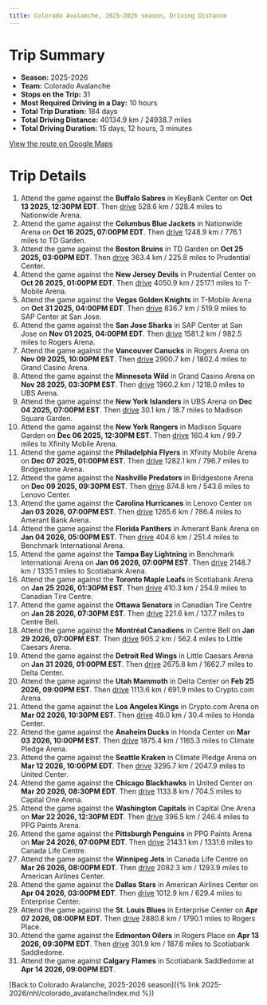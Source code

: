 ```yaml
---
title: Colorado Avalanche, 2025-2026 season, Driving Distance
---
```


# Trip Summary
- **Season:** 2025-2026
- **Team:** Colorado Avalanche
- **Stops on the Trip:** 31
- **Most Required Driving in a Day:** 10 hours
- **Total Trip Duration:** 184 days
- **Total Driving Distance:** 40134.9 km / 24938.7 miles
- **Total Driving Duration:** 15 days, 12 hours, 3 minutes

[View the route on Google Maps](https://www.google.com/maps/dir/KeyBank+Center+Buffalo/Nationwide+Arena+Columbus/TD+Garden+Boston/Prudential+Center+New+Jersey/T-Mobile+Arena+Vegas/SAP+Center+at+San+Jose+San+Jose/Rogers+Arena+Vancouver/Grand+Casino+Arena+Minnesota/UBS+Arena+New+York/Madison+Square+Garden+New+York/Xfinity+Mobile+Arena+Philadelphia/Bridgestone+Arena+Nashville/Lenovo+Center+Carolina/Amerant+Bank+Arena+Florida/Benchmark+International+Arena+Tampa+Bay/Scotiabank+Arena+Toronto/Canadian+Tire+Centre+Ottawa/Centre+Bell+Montréal/Little+Caesars+Arena+Detroit/Delta+Center+Utah/Crypto.com+Arena+Los+Angeles/Honda+Center+Anaheim/Climate+Pledge+Arena+Seattle/United+Center+Chicago/Capital+One+Arena+Washington/PPG+Paints+Arena+Pittsburgh/Canada+Life+Centre+Winnipeg/American+Airlines+Center+Dallas/Enterprise+Center+St.+Louis/Rogers+Place+Edmonton/Scotiabank+Saddledome+Calgary)

# Trip Details
1. Attend the game against the **Buffalo Sabres** in KeyBank Center on **Oct 13 2025, 12:30PM EDT**. Then [drive](https://www.google.com/maps/dir/KeyBank+Center+Buffalo/Nationwide+Arena+Columbus) 528.6 km / 328.4 miles to Nationwide Arena.
2. Attend the game against the **Columbus Blue Jackets** in Nationwide Arena on **Oct 16 2025, 07:00PM EDT**. Then [drive](https://www.google.com/maps/dir/Nationwide+Arena+Columbus/TD+Garden+Boston) 1248.9 km / 776.1 miles to TD Garden.
3. Attend the game against the **Boston Bruins** in TD Garden on **Oct 25 2025, 03:00PM EDT**. Then [drive](https://www.google.com/maps/dir/TD+Garden+Boston/Prudential+Center+New+Jersey) 363.4 km / 225.8 miles to Prudential Center.
4. Attend the game against the **New Jersey Devils** in Prudential Center on **Oct 26 2025, 01:00PM EDT**. Then [drive](https://www.google.com/maps/dir/Prudential+Center+New+Jersey/T-Mobile+Arena+Vegas) 4050.9 km / 2517.1 miles to T-Mobile Arena.
5. Attend the game against the **Vegas Golden Knights** in T-Mobile Arena on **Oct 31 2025, 04:00PM EDT**. Then [drive](https://www.google.com/maps/dir/T-Mobile+Arena+Vegas/SAP+Center+at+San+Jose+San+Jose) 836.7 km / 519.9 miles to SAP Center at San Jose.
6. Attend the game against the **San Jose Sharks** in SAP Center at San Jose on **Nov 01 2025, 04:00PM EDT**. Then [drive](https://www.google.com/maps/dir/SAP+Center+at+San+Jose+San+Jose/Rogers+Arena+Vancouver) 1581.2 km / 982.5 miles to Rogers Arena.
7. Attend the game against the **Vancouver Canucks** in Rogers Arena on **Nov 09 2025, 10:00PM EST**. Then [drive](https://www.google.com/maps/dir/Rogers+Arena+Vancouver/Grand+Casino+Arena+Minnesota) 2900.7 km / 1802.4 miles to Grand Casino Arena.
8. Attend the game against the **Minnesota Wild** in Grand Casino Arena on **Nov 28 2025, 03:30PM EST**. Then [drive](https://www.google.com/maps/dir/Grand+Casino+Arena+Minnesota/UBS+Arena+New+York) 1960.2 km / 1218.0 miles to UBS Arena.
9. Attend the game against the **New York Islanders** in UBS Arena on **Dec 04 2025, 07:00PM EST**. Then [drive](https://www.google.com/maps/dir/UBS+Arena+New+York/Madison+Square+Garden+New+York) 30.1 km / 18.7 miles to Madison Square Garden.
10. Attend the game against the **New York Rangers** in Madison Square Garden on **Dec 06 2025, 12:30PM EST**. Then [drive](https://www.google.com/maps/dir/Madison+Square+Garden+New+York/Xfinity+Mobile+Arena+Philadelphia) 160.4 km / 99.7 miles to Xfinity Mobile Arena.
11. Attend the game against the **Philadelphia Flyers** in Xfinity Mobile Arena on **Dec 07 2025, 01:00PM EST**. Then [drive](https://www.google.com/maps/dir/Xfinity+Mobile+Arena+Philadelphia/Bridgestone+Arena+Nashville) 1282.1 km / 796.7 miles to Bridgestone Arena.
12. Attend the game against the **Nashville Predators** in Bridgestone Arena on **Dec 09 2025, 09:30PM EST**. Then [drive](https://www.google.com/maps/dir/Bridgestone+Arena+Nashville/Lenovo+Center+Carolina) 874.8 km / 543.6 miles to Lenovo Center.
13. Attend the game against the **Carolina Hurricanes** in Lenovo Center on **Jan 03 2026, 07:00PM EST**. Then [drive](https://www.google.com/maps/dir/Lenovo+Center+Carolina/Amerant+Bank+Arena+Florida) 1265.6 km / 786.4 miles to Amerant Bank Arena.
14. Attend the game against the **Florida Panthers** in Amerant Bank Arena on **Jan 04 2026, 05:00PM EST**. Then [drive](https://www.google.com/maps/dir/Amerant+Bank+Arena+Florida/Benchmark+International+Arena+Tampa+Bay) 404.6 km / 251.4 miles to Benchmark International Arena.
15. Attend the game against the **Tampa Bay Lightning** in Benchmark International Arena on **Jan 06 2026, 07:00PM EST**. Then [drive](https://www.google.com/maps/dir/Benchmark+International+Arena+Tampa+Bay/Scotiabank+Arena+Toronto) 2148.7 km / 1335.1 miles to Scotiabank Arena.
16. Attend the game against the **Toronto Maple Leafs** in Scotiabank Arena on **Jan 25 2026, 01:30PM EST**. Then [drive](https://www.google.com/maps/dir/Scotiabank+Arena+Toronto/Canadian+Tire+Centre+Ottawa) 410.3 km / 254.9 miles to Canadian Tire Centre.
17. Attend the game against the **Ottawa Senators** in Canadian Tire Centre on **Jan 28 2026, 07:30PM EST**. Then [drive](https://www.google.com/maps/dir/Canadian+Tire+Centre+Ottawa/Centre+Bell+Montréal) 221.6 km / 137.7 miles to Centre Bell.
18. Attend the game against the **Montréal Canadiens** in Centre Bell on **Jan 29 2026, 07:00PM EST**. Then [drive](https://www.google.com/maps/dir/Centre+Bell+Montréal/Little+Caesars+Arena+Detroit) 905.2 km / 562.4 miles to Little Caesars Arena.
19. Attend the game against the **Detroit Red Wings** in Little Caesars Arena on **Jan 31 2026, 01:00PM EST**. Then [drive](https://www.google.com/maps/dir/Little+Caesars+Arena+Detroit/Delta+Center+Utah) 2675.8 km / 1662.7 miles to Delta Center.
20. Attend the game against the **Utah Mammoth** in Delta Center on **Feb 25 2026, 09:00PM EST**. Then [drive](https://www.google.com/maps/dir/Delta+Center+Utah/Crypto.com+Arena+Los+Angeles) 1113.6 km / 691.9 miles to Crypto.com Arena.
21. Attend the game against the **Los Angeles Kings** in Crypto.com Arena on **Mar 02 2026, 10:30PM EST**. Then [drive](https://www.google.com/maps/dir/Crypto.com+Arena+Los+Angeles/Honda+Center+Anaheim) 49.0 km / 30.4 miles to Honda Center.
22. Attend the game against the **Anaheim Ducks** in Honda Center on **Mar 03 2026, 10:00PM EST**. Then [drive](https://www.google.com/maps/dir/Honda+Center+Anaheim/Climate+Pledge+Arena+Seattle) 1875.4 km / 1165.3 miles to Climate Pledge Arena.
23. Attend the game against the **Seattle Kraken** in Climate Pledge Arena on **Mar 12 2026, 10:00PM EDT**. Then [drive](https://www.google.com/maps/dir/Climate+Pledge+Arena+Seattle/United+Center+Chicago) 3295.7 km / 2047.9 miles to United Center.
24. Attend the game against the **Chicago Blackhawks** in United Center on **Mar 20 2026, 08:30PM EDT**. Then [drive](https://www.google.com/maps/dir/United+Center+Chicago/Capital+One+Arena+Washington) 1133.8 km / 704.5 miles to Capital One Arena.
25. Attend the game against the **Washington Capitals** in Capital One Arena on **Mar 22 2026, 12:30PM EDT**. Then [drive](https://www.google.com/maps/dir/Capital+One+Arena+Washington/PPG+Paints+Arena+Pittsburgh) 396.5 km / 246.4 miles to PPG Paints Arena.
26. Attend the game against the **Pittsburgh Penguins** in PPG Paints Arena on **Mar 24 2026, 07:00PM EDT**. Then [drive](https://www.google.com/maps/dir/PPG+Paints+Arena+Pittsburgh/Canada+Life+Centre+Winnipeg) 2143.1 km / 1331.6 miles to Canada Life Centre.
27. Attend the game against the **Winnipeg Jets** in Canada Life Centre on **Mar 26 2026, 08:00PM EDT**. Then [drive](https://www.google.com/maps/dir/Canada+Life+Centre+Winnipeg/American+Airlines+Center+Dallas) 2082.3 km / 1293.9 miles to American Airlines Center.
28. Attend the game against the **Dallas Stars** in American Airlines Center on **Apr 04 2026, 03:00PM EDT**. Then [drive](https://www.google.com/maps/dir/American+Airlines+Center+Dallas/Enterprise+Center+St.+Louis) 1012.9 km / 629.4 miles to Enterprise Center.
29. Attend the game against the **St. Louis Blues** in Enterprise Center on **Apr 07 2026, 08:00PM EDT**. Then [drive](https://www.google.com/maps/dir/Enterprise+Center+St.+Louis/Rogers+Place+Edmonton) 2880.8 km / 1790.1 miles to Rogers Place.
30. Attend the game against the **Edmonton Oilers** in Rogers Place on **Apr 13 2026, 09:30PM EDT**. Then [drive](https://www.google.com/maps/dir/Rogers+Place+Edmonton/Scotiabank+Saddledome+Calgary) 301.9 km / 187.6 miles to Scotiabank Saddledome.
31. Attend the game against **Calgary Flames** in Scotiabank Saddledome at **Apr 14 2026, 09:00PM EDT**.

[Back to Colorado Avalanche, 2025-2026 season]({% link 2025-2026/nhl/colorado_avalanche/index.md %})
